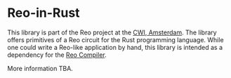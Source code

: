 # Reo-in-Rust
This library is part of the Reo project at the [CWI, Amsterdam](http://reo.project.cwi.nl/v2/). The library offers primitives of a Reo circuit for the Rust programming language. While one could write a Reo-like application by hand, this library is intended as a dependency for the [Reo Compiler](https://benjaminlion.fr/reo/installation.html).

More information TBA.

